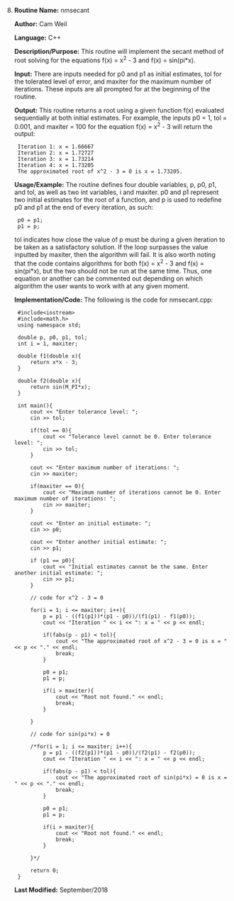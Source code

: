 8. **Routine Name:**           nmsecant

   **Author:** Cam Weil

   **Language:** C++

   **Description/Purpose:** This routine will implement the secant method of root solving for the equations f(x) = x<sup>2</sup> - 3 and f(x) = sin(pi*x).

   **Input:** There are inputs needed for p0 and p1 as initial estimates, tol for the tolerated level of error, and maxiter for the maximum number of iterations. These inputs are all prompted for at the beginning of the routine.

   **Output:** This routine returns a root using a given function f(x) evaluated sequentially at both initial estimates. For example, the inputs p0 = 1, tol = 0.001, and maxiter = 100 for the equation f(x) = x<sup>2</sup> - 3 will return the output:
  
        Iteration 1: x = 1.66667
        Iteration 2: x = 1.72727
        Iteration 3: x = 1.73214
        Iteration 4: x = 1.73205
        The approximated root of x^2 - 3 = 0 is x = 1.73205.

   **Usage/Example:** The routine defines four double variables, p, p0, p1, and tol, as well as two int variables, i and maxiter. p0 and p1 represent two initial estimates for the root of a function, and p is used to redefine p0 and p1 at the end of every iteration, as such:
   
        p0 = p1;
        p1 = p;
   
   tol indicates how close the value of p must be during a given iteration to be taken as a satisfactory solution. If the loop surpasses the value inputted by maxiter, then the algorithm will fail. It is also worth noting that the code contains algorithms for both f(x) = x<sup>2</sup> - 3 and f(x) = sin(pi*x), but the two should not be run at the same time. Thus, one equation or another can be commented out depending on which algorithm the user wants to work with at any given moment.

   **Implementation/Code:** The following is the code for nmsecant.cpp:

        #include<iostream>
        #include<math.h>
        using namespace std;

        double p, p0, p1, tol;
        int i = 1, maxiter;

        double f1(double x){
            return x*x - 3;
        }

        double f2(double x){
            return sin(M_PI*x);
        }

        int main(){
            cout << "Enter tolerance level: ";
            cin >> tol;
    
            if(tol == 0){
                cout << "Tolerance level cannot be 0. Enter tolerance level: ";
                cin >> tol;
            }
    
            cout << "Enter maximum number of iterations: ";
            cin >> maxiter;
    
            if(maxiter == 0){
                cout << "Maximum number of iterations cannot be 0. Enter maximum number of iterations: ";
                cin >> maxiter;
            }
    
            cout << "Enter an initial estimate: ";
            cin >> p0;
    
            cout << "Enter another initial estimate: ";
            cin >> p1;
    
            if (p1 == p0){
                cout << "Initial estimates cannot be the same. Enter another initial estimate: ";
                cin >> p1;
            }
    
            // code for x^2 - 3 = 0
    
            for(i = 1; i <= maxiter; i++){
                p = p1 - ((f1(p1))*(p1 - p0))/(f1(p1) - f1(p0));
                cout << "Iteration " << i << ": x = " << p << endl;
        
                if(fabs(p - p1) < tol){
                    cout << "The approximated root of x^2 - 3 = 0 is x = " << p << "." << endl;
                    break;
                }
     
                p0 = p1;
                p1 = p;
     
                if(i > maxiter){
                    cout << "Root not found." << endl;
                    break;
                }
     
            }
    
            // code for sin(pi*x) = 0
    
            /*for(i = 1; i <= maxiter; i++){
                p = p1 - ((f2(p1))*(p1 - p0))/(f2(p1) - f2(p0));
                cout << "Iteration " << i << ": x = " << p << endl;
     
                if(fabs(p - p1) < tol){
                    cout << "The approximated root of sin(pi*x) = 0 is x = " << p << "." << endl;
                    break;
                }
     
                p0 = p1;
                p1 = p;
        
                if(i > maxiter){
                    cout << "Root not found." << endl;
                    break;
                }
        
            }*/
    
            return 0;
        }
 
   **Last Modified:** September/2018
